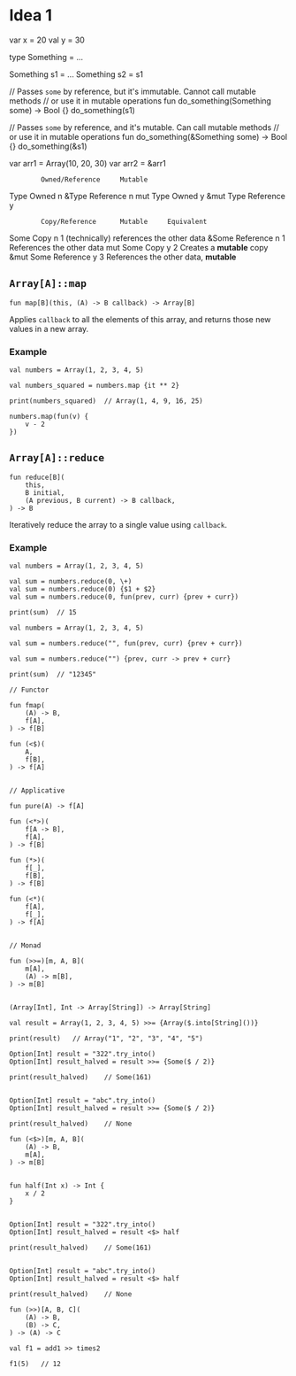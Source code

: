 # Idea 1


var x = 20
val y = 30

type Something = ...

Something s1 = ...
Something s2 = s1


// Passes `some` by reference, but it's immutable. Cannot call mutable methods
// or use it in mutable operations
fun do_something(Something some) -> Bool {}
do_something(s1)

// Passes `some` by reference, and it's mutable. Can call mutable methods
// or use it in mutable operations
fun do_something(&Something some) -> Bool {}
do_something(&s1)


var arr1 = Array(10, 20, 30)
var arr2 = &arr1


            Owned/Reference     Mutable
Type            Owned              n
&Type         Reference            n
mut Type        Owned              y
&mut Type     Reference            y


            Copy/Reference      Mutable     Equivalent
Some            Copy               n            1           (technically) references the other data
&Some         Reference            n            1           References the other data
mut Some        Copy               y            2           Creates a __mutable__ copy
&mut Some     Reference            y            3           References the other data, __mutable__


## `Array[A]::map`

```thp
fun map[B](this, (A) -> B callback) -> Array[B]
```

Applies `callback` to all the elements of this array, and
returns those new values in a new array.

### Example

```thp
val numbers = Array(1, 2, 3, 4, 5)

val numbers_squared = numbers.map {it ** 2}

print(numbers_squared)  // Array(1, 4, 9, 16, 25)

numbers.map(fun(v) {
    v - 2
})
```



## `Array[A]::reduce`

```thp
fun reduce[B](
    this,
    B initial,
    (A previous, B current) -> B callback,
) -> B
```

Iteratively reduce the array to a single value using `callback`.


### Example

```thp
val numbers = Array(1, 2, 3, 4, 5)

val sum = numbers.reduce(0, \+)
val sum = numbers.reduce(0) {$1 + $2}
val sum = numbers.reduce(0, fun(prev, curr) {prev + curr})

print(sum)  // 15
```


```thp
val numbers = Array(1, 2, 3, 4, 5)

val sum = numbers.reduce("", fun(prev, curr) {prev + curr})

val sum = numbers.reduce("") {prev, curr -> prev + curr}

print(sum)  // "12345"
```


```thp
// Functor

fun fmap(
    (A) -> B,
    f[A],
) -> f[B]

fun (<$)(
    A,
    f[B],
) -> f[A]


// Applicative

fun pure(A) -> f[A]

fun (<*>)(
    f[A -> B],
    f[A],
) -> f[B]

fun (*>)(
    f[_],
    f[B],
) -> f[B]

fun (<*)(
    f[A],
    f[_],
) -> f[A]


// Monad

fun (>>=)[m, A, B](
    m[A],
    (A) -> m[B],
) -> m[B]


(Array[Int], Int -> Array[String]) -> Array[String]

val result = Array(1, 2, 3, 4, 5) >>= {Array($.into[String]())}

print(result)   // Array("1", "2", "3", "4", "5")
```


```thp
Option[Int] result = "322".try_into()
Option[Int] result_halved = result >>= {Some($ / 2)}

print(result_halved)    // Some(161)


Option[Int] result = "abc".try_into()
Option[Int] result_halved = result >>= {Some($ / 2)}

print(result_halved)    // None
```

```thp
fun (<$>)[m, A, B](
    (A) -> B,
    m[A],
) -> m[B]


fun half(Int x) -> Int {
    x / 2
}


Option[Int] result = "322".try_into()
Option[Int] result_halved = result <$> half

print(result_halved)    // Some(161)


Option[Int] result = "abc".try_into()
Option[Int] result_halved = result <$> half

print(result_halved)    // None
```

```thp
fun (>>)[A, B, C](
    (A) -> B,
    (B) -> C,
) -> (A) -> C

val f1 = add1 >> times2

f1(5)   // 12
```

